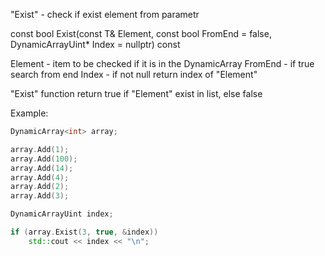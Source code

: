 "Exist" - check if exist element from parametr

const bool Exist(const T& Element, const bool FromEnd = false, DynamicArrayUint* Index = nullptr) const

Element - item to be checked if it is in the DynamicArray
FromEnd - if true search from end
Index - if not null return index of "Element"

"Exist" function return true if "Element" exist in list, else false

Example:

```C++
DynamicArray<int> array;

array.Add(1);
array.Add(100);
array.Add(14);
array.Add(4);
array.Add(2);
array.Add(3);

DynamicArrayUint index;

if (array.Exist(3, true, &index))
	std::cout << index << "\n";
```